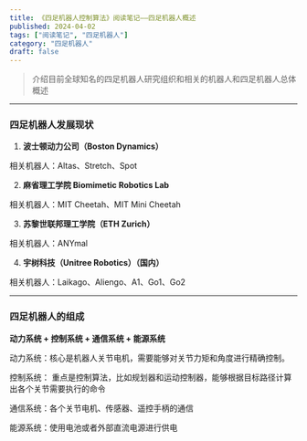 ```yaml
---
title: 《四足机器人控制算法》阅读笔记——四足机器人概述
published: 2024-04-02
tags: ["阅读笔记", "四足机器人"]
category: "四足机器人"
draft: false
---
```


> 介绍目前全球知名的四足机器人研究组织和相关的机器人和四足机器人总体概述

---

### 四足机器人发展现状

1. **波士顿动力公司（Boston Dynamics）**

相关机器人：Altas、Stretch、Spot

2. **麻省理工学院 Biomimetic Robotics Lab**

相关机器人：MIT Cheetah、MIT Mini Cheetah

3. **苏黎世联邦理工学院（ETH Zurich）**

相关机器人：ANYmal

4. **宇树科技（Unitree Robotics）（国内）**

相关机器人：Laikago、Aliengo、A1、Go1、Go2

---

### 四足机器人的组成

**动力系统 + 控制系统 + 通信系统 + 能源系统**

动力系统：核心是机器人关节电机，需要能够对关节力矩和角度进行精确控制。

控制系统： 重点是控制算法，比如规划器和运动控制器，能够根据目标路径计算出各个关节需要执行的命令

通信系统：各个关节电机、传感器、遥控手柄的通信

能源系统：使用电池或者外部直流电源进行供电
